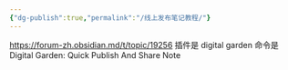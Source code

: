 ```yaml
---
{"dg-publish":true,"permalink":"/线上发布笔记教程/"}
---
```


https://forum-zh.obsidian.md/t/topic/19256
插件是 digital garden
命令是Digital Garden: Quick Publish And Share Note